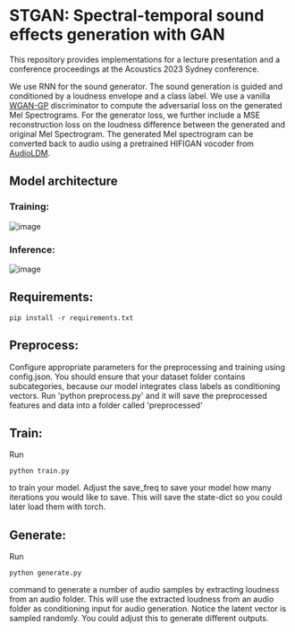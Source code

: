 # STGAN: Spectral-temporal sound effects generation with GAN
This repository provides implementations for a lecture presentation and a conference proceedings at the Acoustics 2023 Sydney conference. 

We use RNN for the sound generator. The sound generation is guided and conditioned by a loudness envelope and a class label. We use a vanilla [WGAN-GP](https://github.com/gcucurull/cond-wgan-gp/) discriminator to compute the adversarial loss on the generated Mel Spectrograms. 
For the generator loss, we further include a MSE reconstruction loss on the loudness difference between the generated and original Mel Spectrogram.
The generated Mel spectrogram can be converted back to audio using a pretrained HIFIGAN vocoder from [AudioLDM](https://github.com/haoheliu/AudioLDM/).

## Model architecture
### Training: 
![image](https://github.com/Reinliu/STGAN/assets/50271800/b8e3594b-14e5-4a6e-b952-0cafbe35a9a5)



### Inference:
![image](https://github.com/Reinliu/STGAN/assets/50271800/6bec786e-b4e0-4f3c-9e37-c69fc739fdca)




## Requirements:
~~~
pip install -r requirements.txt
~~~

## Preprocess:
Configure appropriate parameters for the preprocessing and training using config.json.
You should ensure that your dataset folder contains subcategories, because our model integrates class labels as conditioning vectors.
Run 'python preprocess.py' and it will save the preprocessed features and data into a folder called 'preprocessed'

## Train:
Run 
~~~
python train.py
~~~
to train your model. 
Adjust the save_freq to save your model how many iterations you would like to save.
This will save the state-dict so you could later load them with torch.

## Generate:
Run 
~~~
python generate.py
~~~
command to generate a number of audio samples by extracting loudness from an audio folder.
This will use the extracted loudness from an audio folder as conditioning input for audio generation. Notice the latent vector is sampled randomly. You could adjust this to generate different outputs.
